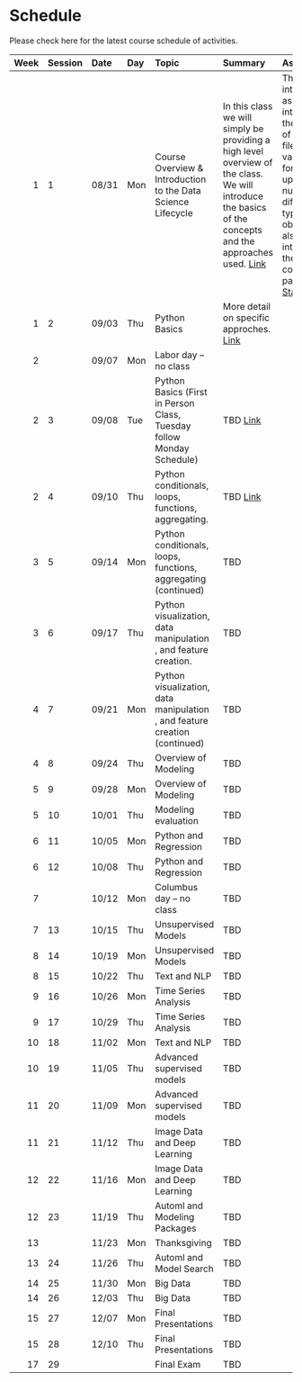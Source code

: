 Schedule
============================


Please check here for the latest course schedule of activities.

|   Week | Session   | Date   | Day   | Topic                                                                      | Summary                                                                                                                                                                               | Assignment                                                                                                                                                                                                                                        | Due   |
|-------:|:----------|:-------|:------|:---------------------------------------------------------------------------|:--------------------------------------------------------------------------------------------------------------------------------------------------------------------------------------|:--------------------------------------------------------------------------------------------------------------------------------------------------------------------------------------------------------------------------------------------------|:------|
|      1 | 1         | 08/31  | Mon   | Course Overview & Introduction to the Data Science Lifecycle               | In this class we will simply be providing a high level overview of the class.  We will introduce the basics of the concepts and the approaches used.  [Link](../../sessions/session1) | This introductory assignment introduces the basics of loading files from a variety of formats and updating a number of different types of objects.  It also introduces the concepts of packages.  [Starter](../assignments/assignment1/01starter) | 09/10 |
|      1 | 2         | 09/03  | Thu   | Python Basics                                                              | More detail on specific approches. [Link](../../sessions/session2)                                                                                                                    |                                                                                                                                                                                                                                                   |       |
|      2 |           | 09/07  | Mon   | Labor day – no class                                                       |                                                                                                                                                                                       |                                                                                                                                                                                                                                                   |       |
|      2 | 3         | 09/08  | Tue   | Python Basics  (First in Person Class, Tuesday follow Monday Schedule)     | TBD [Link](../../sessions/session3)                                                                                                                                                   |                                                                                                                                                                                                                                                   |       |
|      2 | 4         | 09/10  | Thu   | Python conditionals, loops, functions, aggregating.                        | TBD [Link](../../sessions/session4)                                                                                                                                                   |                                                                                                                                                                                                                                                   |       |
|      3 | 5         | 09/14  | Mon   | Python conditionals, loops, functions, aggregating (continued)             | TBD                                                                                                                                                                                   |                                                                                                                                                                                                                                                   |       |
|      3 | 6         | 09/17  | Thu   | Python visualization, data manipulation , and feature creation.            | TBD                                                                                                                                                                                   |                                                                                                                                                                                                                                                   |       |
|      4 | 7         | 09/21  | Mon   | Python visualization, data manipulation , and feature creation (continued) | TBD                                                                                                                                                                                   |                                                                                                                                                                                                                                                   |       |
|      4 | 8         | 09/24  | Thu   | Overview of Modeling                                                       | TBD                                                                                                                                                                                   |                                                                                                                                                                                                                                                   |       |
|      5 | 9         | 09/28  | Mon   | Overview of Modeling                                                       | TBD                                                                                                                                                                                   |                                                                                                                                                                                                                                                   |       |
|      5 | 10        | 10/01  | Thu   | Modeling evaluation                                                        | TBD                                                                                                                                                                                   |                                                                                                                                                                                                                                                   |       |
|      6 | 11        | 10/05  | Mon   | Python and Regression                                                      | TBD                                                                                                                                                                                   |                                                                                                                                                                                                                                                   |       |
|      6 | 12        | 10/08  | Thu   | Python and Regression                                                      | TBD                                                                                                                                                                                   |                                                                                                                                                                                                                                                   |       |
|      7 |           | 10/12  | Mon   | Columbus day – no class                                                    | TBD                                                                                                                                                                                   |                                                                                                                                                                                                                                                   |       |
|      7 | 13        | 10/15  | Thu   | Unsupervised Models                                                        | TBD                                                                                                                                                                                   |                                                                                                                                                                                                                                                   |       |
|      8 | 14        | 10/19  | Mon   | Unsupervised Models                                                        | TBD                                                                                                                                                                                   |                                                                                                                                                                                                                                                   |       |
|      8 | 15        | 10/22  | Thu   | Text and NLP                                                               | TBD                                                                                                                                                                                   |                                                                                                                                                                                                                                                   |       |
|      9 | 16        | 10/26  | Mon   | Time Series Analysis                                                       | TBD                                                                                                                                                                                   |                                                                                                                                                                                                                                                   |       |
|      9 | 17        | 10/29  | Thu   | Time Series Analysis                                                       | TBD                                                                                                                                                                                   |                                                                                                                                                                                                                                                   |       |
|     10 | 18        | 11/02  | Mon   | Text and NLP                                                               | TBD                                                                                                                                                                                   |                                                                                                                                                                                                                                                   |       |
|     10 | 19        | 11/05  | Thu   | Advanced supervised models                                                 | TBD                                                                                                                                                                                   |                                                                                                                                                                                                                                                   |       |
|     11 | 20        | 11/09  | Mon   | Advanced supervised models                                                 | TBD                                                                                                                                                                                   |                                                                                                                                                                                                                                                   |       |
|     11 | 21        | 11/12  | Thu   | Image Data and Deep Learning                                               | TBD                                                                                                                                                                                   |                                                                                                                                                                                                                                                   |       |
|     12 | 22        | 11/16  | Mon   | Image Data and Deep Learning                                               | TBD                                                                                                                                                                                   |                                                                                                                                                                                                                                                   |       |
|     12 | 23        | 11/19  | Thu   | Automl and Modeling Packages                                               | TBD                                                                                                                                                                                   |                                                                                                                                                                                                                                                   |       |
|     13 |           | 11/23  | Mon   | Thanksgiving                                                               | TBD                                                                                                                                                                                   |                                                                                                                                                                                                                                                   |       |
|     13 | 24        | 11/26  | Thu   | Automl and Model Search                                                    | TBD                                                                                                                                                                                   |                                                                                                                                                                                                                                                   |       |
|     14 | 25        | 11/30  | Mon   | Big Data                                                                   | TBD                                                                                                                                                                                   |                                                                                                                                                                                                                                                   |       |
|     14 | 26        | 12/03  | Thu   | Big Data                                                                   | TBD                                                                                                                                                                                   |                                                                                                                                                                                                                                                   |       |
|     15 | 27        | 12/07  | Mon   | Final Presentations                                                        | TBD                                                                                                                                                                                   |                                                                                                                                                                                                                                                   |       |
|     15 | 28        | 12/10  | Thu   | Final Presentations                                                        | TBD                                                                                                                                                                                   |                                                                                                                                                                                                                                                   |       |
|     17 | 29        |        |       | Final Exam                                                                 | TBD                                                                                                                                                                                   |                                                                                                                                                                                                                                                   |       |